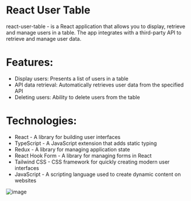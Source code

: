 <h1>React User Table</h1>
<p>react-user-table - is a React application that allows you to display, retrieve and manage users in a table. The app integrates with a third-party API to retrieve and manage user data.</p>

<h1>Features: </h1>
<ul>
  <li>Display users: Presents a list of users in a table</li>
  <li>API data retrieval: Automatically retrieves user data from the specified API</li>
  <li>Deleting users: Ability to delete users from the table</li>
</ul>


<h1>Technologies: </h1>
<ul>
  <li>React - A library for building user interfaces</li>
  <li>TypeScript - A JavaScript extension that adds static typing</li>
  <li>Redux - A library for managing application state</li>
  <li>React Hook Form - A library for managing forms in React </li>
  <li>Tailwind CSS - CSS framework for quickly creating modern user interfaces</li>
  <li>JavaScript - A scripting language used to create dynamic content on websites</li>
</ul>


![image](https://github.com/user-attachments/assets/348babdb-b7b6-45f5-8f17-a5488ad8cdef)

